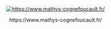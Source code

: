 <div align="center">
  <a href="https://www.mathys-cognefoucault.fr/" target="_blank">
    <img src="https://img.shields.io/badge/✨_My_portfolio-000000?style=for-the-badge" alt="https://www.mathys-cognefoucault.fr/" />
  </a>
  <p> https://www.mathys-cognefoucault.fr/ </p>
</div>